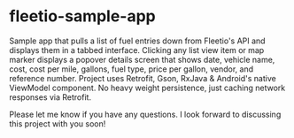 # fleetio-sample-app

Sample app that pulls a list of fuel entries down from Fleetio's API and displays them in a tabbed interface. Clicking any list view item or map marker displays a popover details screen that shows date, vehicle name, cost, cost per mile, gallons, fuel type, price per gallon, vendor, and reference number. Project uses Retrofit, Gson, RxJava & Android's native ViewModel component. No heavy weight persistence, just caching network responses via Retrofit.

Please let me know if you have any questions. I look forward to discussing this project with you soon!
